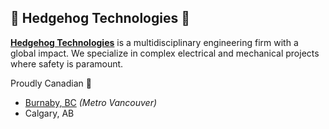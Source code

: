 ## 🦔 Hedgehog Technologies 🦔

[**Hedgehog Technologies**](https://hedgehogtech.com) is a multidisciplinary engineering firm with a global impact. We specialize in complex electrical and mechanical projects where safety is paramount.

Proudly Canadian 🍁
- [Burnaby, BC](https://maps.app.goo.gl/EjqaNoynYWgdjXqN6)  _(Metro Vancouver)_
- Calgary, AB
